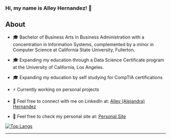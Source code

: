 ### Hi, my name is Alley Hernandez! :wave:

## About

- 🎓 Bachelor of Business Arts in Business Administration with a concentration in Information Systems, complemented by a minor in Computer Science at California State University, Fullerton.

- 🎓 Expanding my education through a Data Science Certificate program at the University of California, Los Angeles.

- 🎓 Expanding my education by self studying for CompTIA certifications

- ⚡️ Currently working on personal projects

- 💭 Feel free to connect with me on LinkedIn at: [Alley (Alejandra) Hernandez](https://www.linkedin.com/in/alleyhernandez/)

- 💭 Feel free to check my personal site at: [Personal Site](bit.ly/alleyhernandez)

[![Top Langs](https://github-readme-stats.vercel.app/api/top-langs/?username=alleyhernandez&layout=donut&hide=javascript,html)](https://github.com/alleyhernandez/github-readme-stats)


---


<!--
**alleyhernandez/alleyhernandez** is a ✨ _special_ ✨ repository because its `README.md` (this file) appears on your GitHub profile.



-->
